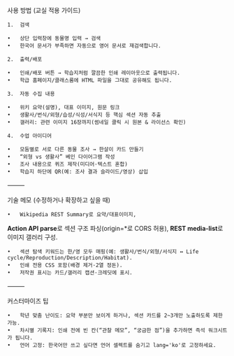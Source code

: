 사용 방법 (교실 적용 가이드)
	
    1.	검색

	•	상단 입력창에 동물명 입력 → 검색
	•	한국어 문서가 부족하면 자동으로 영어 문서로 재검색합니다.

	2.	출력/배포

	•	인쇄/배포 버튼 → 학습지처럼 깔끔한 인쇄 레이아웃으로 출력됩니다.
	•	학급 홈페이지/클래스룸에 HTML 파일을 그대로 공유해도 됩니다.

	3.	자동 수집 내용

	•	위키 요약(설명), 대표 이미지, 원문 링크
	•	생활사/번식/외형/습성/식성/서식지 등 핵심 섹션 자동 추출
	•	갤러리: 관련 이미지 16장까지(썸네일 클릭 시 원본 & 라이선스 확인)

	4.	수업 아이디어

	•	모둠별로 서로 다른 동물 조사 → 한살이 카드 만들기
	•	“외형 vs 생활사” 베인 다이어그램 작성
	•	조사 내용으로 퀴즈 제작(미디어·텍스트 혼합)
	•	학습지 하단에 QR(예: 조사 결과 슬라이드/영상) 삽입

⸻

기술 메모 (수정하거나 확장하고 싶을 때)

	•	Wikipedia REST Summary로 요약/대표이미지,
**Action API parse**로 섹션 구조 파싱(origin=*로 CORS 허용),
**REST media-list**로 이미지 갤러리 구성.

	•	섹션 탐색 키워드는 한/영 모두 매핑(예: 생활사/번식/외형/서식지 ↔ Life cycle/Reproduction/Description/Habitat).
	•	인쇄 전용 CSS 포함(배경 제거·2열 정돈).
	•	저작권 표시는 카드/갤러리 캡션·크레딧에 표시.

⸻

커스터마이즈 팁

	•	학년 맞춤 난이도: 요약 부분만 보이게 하거나, 섹션 카드를 2~3개만 노출하도록 제한 가능.
	•	차시별 기록지: 인쇄 전에 빈 칸(“관찰 메모”, “궁금한 점”)을 추가하면 즉석 워크시트가 됩니다.
	•	언어 고정: 한국어만 쓰고 싶다면 언어 셀렉트를 숨기고 lang='ko'로 고정하세요.
